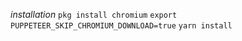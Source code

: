 *installation*
```pkg install chromium```
```export PUPPETEER_SKIP_CHROMIUM_DOWNLOAD=true```
```yarn install```
